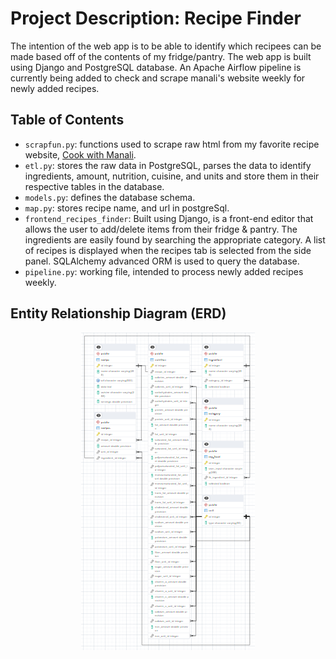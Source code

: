 # Project Description: Recipe Finder
The intention of the web app is to be able to identify which recipees can be made based off of the contents of my fridge/pantry.
The web app is built using Django and PostgreSQL database. An Apache Airflow pipeline is currently being added to check and scrape
manali's website weekly for newly added recipes. 

## Table of Contents
- `scrapfun.py`: functions used to scrape raw html from my favorite recipe website, [Cook with Manali](https://www.cookwithmanali.com).
- `etl.py`: stores the raw data in PostgreSQL, parses the data to identify ingredients, amount, nutrition, cuisine, and units and store them in their respective tables in the database. 
- `models.py`: defines the database schema.
- `map.py`: stores recipe name, and url in postgreSql.
- `frontend_recipes_finder`: Built using Django, is a front-end editor that allows the user to add/delete items from their fridge & pantry. The ingredients are easily found by searching the appropriate category. A list of recipes is displayed when the recipes tab is selected from the side panel. SQLAlchemy advanced ORM is used to query the database.
- `pipeline.py`: working file, intended to process newly added recipes weekly.

## Entity Relationship Diagram (ERD)
<p align="center">
  <img src="ERD2.png" alt="ERD Diagram">
</p>

